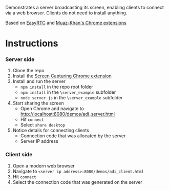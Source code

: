 
Demonstrates a server broadcasting its screen, enabling clients to connect via a web browser. Clients do not need to install anything.

Based on [EasyRTC](http://easyrtc.com) and [Muaz-Khan's Chrome extensions](https://github.com/muaz-khan/Chrome-Extensions)

# Instructions

### Server side

1. Clone the repo
1. Install the [Screen Capturing Chrome extension](https://chrome.google.com/webstore/detail/screen-capturing/ajhifddimkapgcifgcodmmfdlknahffk)
1. Install and run the server
    - `npm install` in the repo root folder
    - `npm install` in the `\server_example` subfolder
    - `node server.js` in the `\server_example` subfolder
1. Start sharing the screen
    - Open Chrome and navigate to [http://localhost:8080/demos/adi_server.html](http://localhost:8080/demos/adi_server.html)
    - Hit `connect`
    - Select `share desktop`
1. Notice details for connecting clients
    - Connection code that was allocated by the server
    - Server IP address

### Client side

1. Open a modern web browser
1. Navigate to `<server ip address>:8080/demos/adi_client.html`
1. Hit `connect`
1. Select the connection code that was generated on the server

